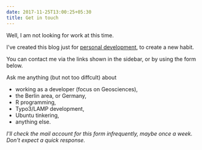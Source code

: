```yaml
---
date: 2017-11-25T13:00:25+05:30
title: Get in touch
---
```


Well, I am not looking for work at this time. 

I've created this blog just for [personal development](/about), to create a new habit.

You can contact me via the links shown in the sidebar, or by using the form below. 

Ask me anything (but not too diffcult) about 

- working as a developer (focus on Geosciences), 
- the Berlin area, or Germany, 
- R programming, 
- Typo3/LAMP development, 
- Ubuntu tinkering,
- anything else. 

*I'll check the mail account for this form infrequently, maybe once a week. Don't expect a quick response.*